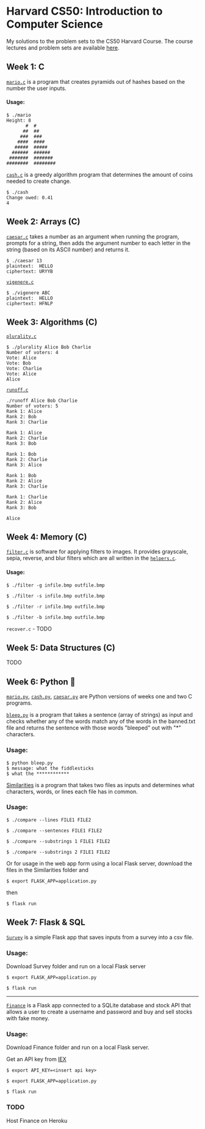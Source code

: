 # Harvard CS50: Introduction to Computer Science

My solutions to the problem sets to the CS50 Harvard Course.
The course lectures and problem sets are available [here](https://cs50.harvard.edu/college/2019/fall/).

## Week 1: C

[```mario.c```](https://github.com/breakthatbass/cs50/blob/master/pset1/mario.c) is a program that creates pyramids out of hashes based on the number the user inputs.

#### Usage:
```
$ ./mario
Height: 8
       #  #
      ##  ##
     ###  ###
    ####  ####
   #####  #####
  ######  ######
 #######  #######
########  ########
```

[```cash.c```](https://github.com/breakthatbass/cs50/blob/master/pset1/cash.c) is a greedy algorithm program that determines the amount of coins needed to create change. 

```
$ ./cash
Change owed: 0.41
4
```
## Week 2: Arrays (C)
[```caesar.c```](https://github.com/breakthatbass/cs50/blob/master/pset2/caesar.c) takes a number as an argument when running the program, prompts for a string, then adds the argument number to each letter in the string (based on its ASCII number) and returns it.

```
$ ./caesar 13
plaintext:  HELLO
ciphertext: URYYB
```

[```vigenere.c```](https://github.com/breakthatbass/cs50/blob/master/pset2/vigenere.c)

```
$ ./vigenere ABC
plaintext:  HELLO
ciphertext: HFNLP
```

## Week 3: Algorithms (C)
[```plurality.c```](https://github.com/breakthatbass/cs50/blob/master/pset3/plurality.c)

```
$ ./plurality Alice Bob Charlie
Number of voters: 4
Vote: Alice
Vote: Bob
Vote: Charlie
Vote: Alice
Alice
```

[```runoff.c```](https://github.com/breakthatbass/cs50/blob/master/pset3/runoff.c)

```
./runoff Alice Bob Charlie
Number of voters: 5
Rank 1: Alice
Rank 2: Bob
Rank 3: Charlie

Rank 1: Alice
Rank 2: Charlie
Rank 3: Bob

Rank 1: Bob
Rank 2: Charlie
Rank 3: Alice

Rank 1: Bob
Rank 2: Alice
Rank 3: Charlie

Rank 1: Charlie
Rank 2: Alice
Rank 3: Bob

Alice
```

## Week 4: Memory (C)
[```filter.c```](https://github.com/breakthatbass/cs50/tree/master/pset4/filter) is software for applying filters to images. It provides grayscale, sepia, reverse, and blur filters which are all written in the [```helpers.c```](https://github.com/breakthatbass/cs50/blob/master/pset4/filter/helpers.c).

#### Usage:
```
$ ./filter -g infile.bmp outfile.bmp
```
```
$ ./filter -s infile.bmp outfile.bmp
```
```
$ ./filter -r infile.bmp outfile.bmp
```
```
$ ./filter -b infile.bmp outfile.bmp
```

```recover.c``` - TODO

## Week 5: Data Structures (C)
TODO

## Week 6: Python 🐍
[```mario.py```](https://github.com/breakthatbass/cs50/blob/master/pset6/mario.py), [```cash.py```](https://github.com/breakthatbass/cs50/blob/master/pset6/cash.py), [```caesar.py```](https://github.com/breakthatbass/cs50/blob/master/pset6/caesar.py) are Python versions of weeks one and two C programs.

[```bleep.py```](https://github.com/breakthatbass/cs50/tree/master/pset6/bleep) is a program that takes a sentence (array of strings) as input and checks whether any of the words match any of the words in the banned.txt file and returns the sentence with those words "bleeped" out with "*" characters.

### Usage:

```
$ python bleep.py
$ message: what the fiddlesticks
$ what the ************
```

[Similarities](https://github.com/breakthatbass/cs50/tree/master/pset6/similarities) is a program that takes two files as inputs and determines what characters, words, or lines each file has in common.

### Usage:
```
$ ./compare --lines FILE1 FILE2
```
```
$ ./compare --sentences FILE1 FILE2
```
```
$ ./compare --substrings 1 FILE1 FILE2
```
```
$ ./compare --substrings 2 FILE1 FILE2
```

Or for usage in the web app form using a local Flask server, download the files in the Similarities folder and

```
$ export FLASK_APP=application.py
```
then 
```
$ flask run
```

## Week 7: Flask & SQL

[```Survey```](https://github.com/breakthatbass/cs50/tree/master/pset7/survey) is a simple Flask app that saves inputs from a survey into a csv file.

### Usage:
Download Survey folder and run on a local Flask server
```
$ export FLASK_APP=application.py
```
```
$ flask run
```

---

[```Finance```](https://github.com/breakthatbass/cs50/tree/master/pset7/finance) is a Flask app connected to a SQLite database and stock API that allows a user to create a username and password and buy and sell stocks with fake money.

### Usage:
Download Finance folder and run on a local Flask server.

Get an API key from [IEX](https://iexcloud.io/)

```
$ export API_KEY=<insert api key>
```
```
$ export FLASK_APP=application.py
```
```
$ flask run
```
### TODO
Host Finance on Heroku
